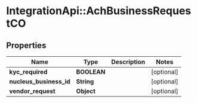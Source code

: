 # IntegrationApi::AchBusinessRequestCO

## Properties
Name | Type | Description | Notes
------------ | ------------- | ------------- | -------------
**kyc_required** | **BOOLEAN** |  | [optional] 
**nucleus_business_id** | **String** |  | [optional] 
**vendor_request** | **Object** |  | [optional] 


